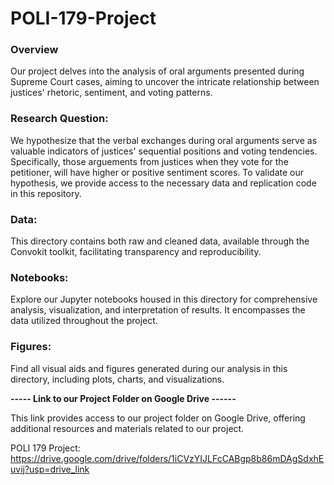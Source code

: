 # POLI-179-Project

### Overview

Our project delves into the analysis of oral arguments presented during Supreme Court cases, aiming to uncover the intricate relationship between justices' rhetoric, sentiment, and voting patterns.

### Research Question:
We hypothesize that the verbal exchanges during oral arguments serve as valuable indicators of justices' sequential positions and voting tendencies. Specifically, those arguements from justices when they vote for the petitioner, will have higher or positive sentiment scores. To validate our hypothesis, we provide access to the necessary data and replication code in this repository.

### Data:
This directory contains both raw and cleaned data, available through the Convokit toolkit, facilitating transparency and reproducibility.

### Notebooks:
Explore our Jupyter notebooks housed in this directory for comprehensive analysis, visualization, and interpretation of results. It encompasses the data utilized throughout the project.

### Figures:
Find all visual aids and figures generated during our analysis in this directory, including plots, charts, and visualizations.



**----- Link to our Project Folder on Google Drive ------**

This link provides access to our project folder on Google Drive, offering additional resources and materials related to our project.

POLI 179 Project:  https://drive.google.com/drive/folders/1iCVzYIJLFcCABgp8b86mDAgSdxhEuvij?usp=drive_link 
